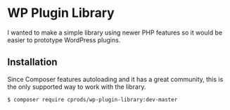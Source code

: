 # WP Plugin Library
I wanted to make a simple library using newer PHP features so it would be easier to prototype WordPress plugins.

## Installation
Since Composer features autoloading and it has a great community, this is the only supported way to work with the library.
```
$ composer require cprods/wp-plugin-library:dev-master
```
